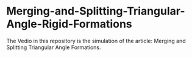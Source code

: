 # Merging-and-Splitting-Triangular-Angle-Rigid-Formations
The Vedio in this repository is the simulation of the article: Merging and Splitting Triangular Angle Formations.
